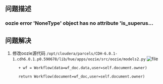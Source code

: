 ## 问题描述
### oozie error 'NoneType' object has no attribute 'is_superus… 
## 问题解决
1. 修改oozie源代码
`/opt/cloudera/parcels/CDH-6.0.1-1.cdh6.0.1.p0.590678/lib/hue/apps/oozie/src/oozie/models2.py`
![file](/upload/2019/1/image-155114870784520190226103827685.png)
```
      + wf = Workflow(data=wf_doc.data,user=self.document.owner)
```
```
      return Workflow(document=wf_doc,user=self.document.owner)
```
